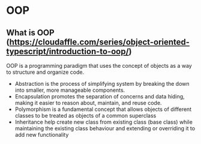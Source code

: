 # OOP

## What is OOP (https://cloudaffle.com/series/object-oriented-typescript/introduction-to-oop/)

OOP is a programming paradigm that uses the concept of objects as a way to structure and organize code.

* Abstraction is the process of simplifying system by breaking the down into smaller, more manageable components.
* Encapsulation promotes the separation of concerns and data hiding, making it easier to reason about, maintain, and reuse code.
* Polymorphism is a fundamental concept that allows objects of different classes to be treated as objects of a common superclass
* Inheritance help create new class from existing class (base class) while maintaining the existing class behaviour and extending or overriding it to add new functionality